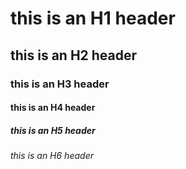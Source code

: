 # this is an H1 header
## this is an H2 header
### this is an H3 header
#### this is an H4 header
##### this is an H5 header
###### this is an H6 header
